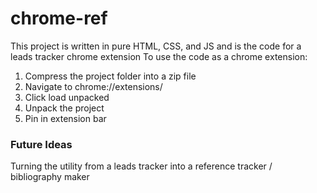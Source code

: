 # chrome-ref
This project is written in pure HTML, CSS, and JS and is the code for a leads tracker chrome extension
To use the code as a chrome extension:
1. Compress the project folder into a zip file
2. Navigate to chrome://extensions/
3. Click load unpacked
4. Unpack the project
5. Pin in extension bar

### Future Ideas
Turning the utility from a leads tracker into a reference tracker / bibliography maker
